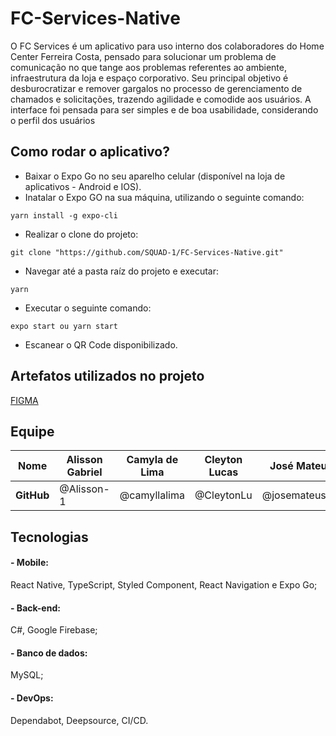 # FC-Services-Native

O FC Services é um aplicativo para uso interno dos colaboradores do Home Center Ferreira Costa, pensado para solucionar um problema de comunicação no que tange aos problemas referentes ao ambiente, infraestrutura da loja e espaço corporativo. Seu principal objetivo é desburocratizar e remover gargalos no processo de gerenciamento de chamados e solicitações, trazendo agilidade e comodide aos usuários. A interface foi pensada para ser simples e de boa usabilidade, considerando o perfil dos usuários

## Como rodar o aplicativo?

 - Baixar o Expo Go no seu aparelho celular (disponível na loja de aplicativos - Android e IOS).
 - Inatalar o Expo GO na sua máquina, utilizando o seguinte comando: 
```
yarn install -g expo-cli
```
 - Realizar o clone do projeto:
```
git clone "https://github.com/SQUAD-1/FC-Services-Native.git"
```
 - Navegar até a pasta raíz do projeto e executar:
```
yarn 
```
 - Executar o seguinte comando:
```
expo start ou yarn start
```
- Escanear o QR Code disponibilizado.

## Artefatos utilizados no projeto

<a href="https://www.figma.com/file/QnStMGzTLxaX0EZZqu4RxM/Main?type=design&node-id=1804-40853&t=Wsf94x9rnXIGlbJI-0">FIGMA</a>

## Equipe

| **Nome**   | Alisson Gabriel | Camyla de Lima | Cleyton Lucas | José Mateus   | Larissa Ferreira | Pedro Mendonça | Wellington Braga | Erika Cibelly     |
| ---------- | --------------- | -------------- | ------------- | ------------- | ---------------- | -------------- | ---------------- | ----------------- |
| **GitHub** | @Alisson-1      | @camyllalima   | @CleytonLu    | @josemateusmz | @imlari          | @Pedromendonc  | @welllucky       | @ErikaCibellySx24 |

## Tecnologias

#### - Mobile: 
React Native, TypeScript, Styled Component, React Navigation e Expo Go;

#### - Back-end: 
C#, Google Firebase; 

#### - Banco de dados: 
MySQL;

#### - DevOps: 
Dependabot, Deepsource, CI/CD.


